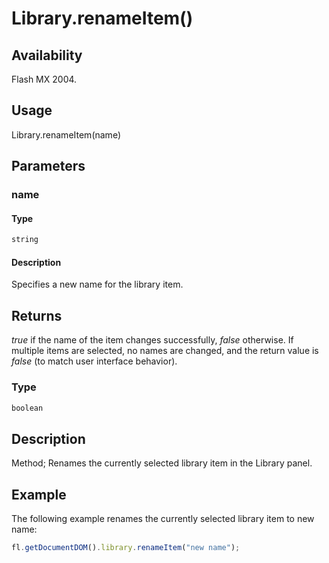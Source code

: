 # Library.renameItem()

## Availability

Flash MX 2004.

## Usage

Library.renameItem(name)

## Parameters

### **name**

#### Type

```typescript
string
```

#### Description

Specifies a new name for the library item.

## Returns

*true* if the name of the item changes successfully, *false* otherwise. If multiple items are selected, no names are changed, and the return value is *false* (to match user interface behavior).

### Type

```typescript
boolean
```

## Description

Method; Renames the currently selected library item in the Library panel.

## Example

The following example renames the currently selected library item to new name:

```javascript
fl.getDocumentDOM().library.renameItem("new name");
```

